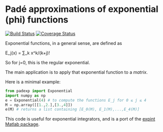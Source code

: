 # Padé approximations of exponential (phi) functions

[![Build Status](https://img.shields.io/travis/olivierverdier/padexp/master.svg)](https://travis-ci.org/olivierverdier/padexp) [![Coverage Status](https://img.shields.io/coveralls/olivierverdier/padexp/master.svg)](https://coveralls.io/r/olivierverdier/padexp?branch=master)

Exponential functions, in a general sense, are defined as

E_j(x) = ∑_k x^k/(k+j)!

So for j=0, this is the regular exponential.

The main application is to apply that exponential function to a *matrix*.

Here is a minimal example:

```python
from padexp import Exponential
import numpy as np
e = Exponential(4) # to compute the functions E_j for 0 ≤ j ≤ 4
M = np.array([[1.,2.],[3.,4]])
e(M) # returns a list containing [E_0(M), E_1(M),...,E_4(M)]
```
This code is useful for exponential integrators, and is a port of the [expint Matlab package](http://www.math.ntnu.no/num/expint/matlab.php).
